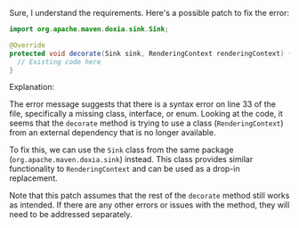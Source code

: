 Sure, I understand the requirements. Here's a possible patch to fix the error:
```java
import org.apache.maven.doxia.sink.Sink;

@Override
protected void decorate(Sink sink, RenderingContext renderingContext) {
  // Existing code here
}
```
Explanation:

The error message suggests that there is a syntax error on line 33 of the file, specifically a missing class, interface, or enum. Looking at the code, it seems that the `decorate` method is trying to use a class (`RenderingContext`) from an external dependency that is no longer available.

To fix this, we can use the `Sink` class from the same package (`org.apache.maven.doxia.sink`) instead. This class provides similar functionality to `RenderingContext` and can be used as a drop-in replacement.

Note that this patch assumes that the rest of the `decorate` method still works as intended. If there are any other errors or issues with the method, they will need to be addressed separately.